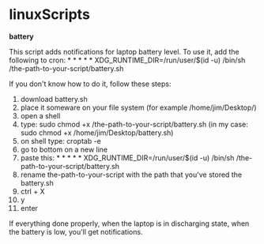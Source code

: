 # linuxScripts

**battery**

This script adds notifications for laptop battery level.
To use it, add the following to cron: * * * * *       XDG_RUNTIME_DIR=/run/user/$(id -u) /bin/sh /the-path-to-your-script/battery.sh

If you don't know how to do it, follow these steps:
1. download battery.sh
2. place it someware on your file system (for example /home/jim/Desktop/)
3. open a shell 
4. type: sudo chmod +x /the-path-to-your-script/battery.sh (in my case: sudo chmod +x /home/jim/Desktop/battery.sh)
5. on shell type: croptab -e
6. go to bottom on a new line
7. paste this: * * * * *       XDG_RUNTIME_DIR=/run/user/$(id -u) /bin/sh /the-path-to-your-script/battery.sh
8. rename the-path-to-your-script with the path that you've stored the battery.sh
9. ctrl + X
10. y
11. enter

If everything done properly, when the laptop is in discharging state, when the battery is low, you'll get notifications.

